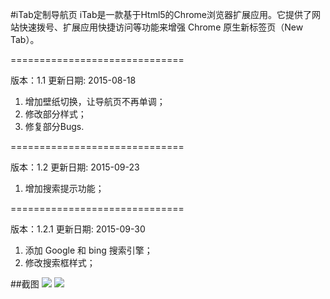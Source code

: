 ﻿#iTab定制导航页
iTab是一款基于Html5的Chrome浏览器扩展应用。它提供了网站快速拨号、扩展应用快捷访问等功能来增强 Chrome 原生新标签页（New Tab）。


==============================

版本：1.1 更新日期: 2015-08-18
1. 增加壁纸切换，让导航页不再单调；
2. 修改部分样式；
3. 修复部分Bugs.

==============================

版本：1.2 更新日期: 2015-09-23
1. 增加搜索提示功能；

==============================

版本：1.2.1 更新日期: 2015-09-30
1. 添加 Google 和 bing 搜索引擎；
2. 修改搜索框样式；


##截图
![](https://raw.githubusercontent.com/yinpan/iTab-chrome-extension/master/resources/screenshot/itab-1.png)
![](https://raw.githubusercontent.com/yinpan/iTab-chrome-extension/master/resources/screenshot/itab-2.png)
